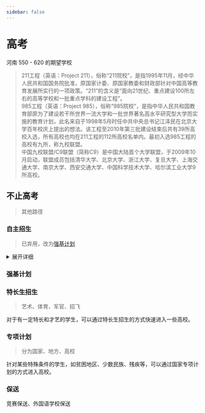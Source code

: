 ```yaml
---
sidebar: false
---
```


# 高考

河南 550 - 620 的期望学校

> 211工程（英语：Project 211），俗称“211院校”，是指1995年11月，经中华人民共和国国务院批准，原国家计委、原国家教委和财政部针对中国高等教育发展所实行的一项政策。“211”的含义是“面向21世纪、重点建设100所左右的高等学校和一批重点学科的建设工程”。  
> 985工程（英语：Project 985），俗称“985院校”，是指中华人民共和国教育部原为了建设若干所世界一流大学和一批世界著名高水平研究型大学而实施的教育计划，此名来自于1998年5月时任中共中央总书记江泽民在北京大学百年校庆上提出的想法。该工程至2010年第三批建设结束后共有39所高校入选，所有高校也均在211工程的112所高校名单内。最初入选985工程的高校有九所，称九校联盟。  
> 中国九校联盟/C9联盟（简称C9）是中国大陆首个大学联盟，于2009年10月启动，联盟成员包括清华大学、北京大学、浙江大学、复旦大学、上海交通大学、南京大学、西安交通大学、中国科学技术大学、哈尔滨工业大学9所高校。

<Gaokao></Gaokao>

## 不止高考

> 其他路径

### 自主招生

> 已弃用，改为[强基计划](#强基计划)

<details>
<summary>展开详细</summary>
自主招生又称自主选拔，是高校选拔录取工作改革的重要环节。通过高考自主招生笔试和面试之后，可以享受相应的高考降分政策。<br>
通过高考自主招生笔试和面试之后，可以得到相应的高考降分政策，一般通过考试后招生学校会与其签订招生考试合同，签订合同后，一般可享受降低十分至几十分录取的优惠政策，另外还有专业选择方面的优惠，具体合同要与学校洽谈。  <br>
2015年起，所有试点高校自主招生考核统一安排在高考结束后、高考成绩公布前进行。笔试考试不得超过两门，考核过程全程录像，以防作弊。<br>  
2020年1月，《教育部关于在部分高校开展基础学科招生改革试点工作的意见》印发，决定2020年起，不再组织开展高校自主招生工作，并在部分一流大学建设高校开展基础学科招生改革试点（也称强基计划）。  
</details>

### 强基计划

### 特长生招生

> 艺术、体育、军官、招飞

对于有一定特长和才艺的学生，可以通过特长生招生的方式快速进入一些高校。

### 专项计划

> 分为国家、地方、高校

针对某些特殊条件的学生，如贫困地区、少数民族、残疾等，可以通过国家专项计划的方式进入高校。

### 保送

竞赛保送、外国语学校保送

<script setup>
import Gaokao from '../.vitepress/components/study/Gaokao.vue'
</script>
